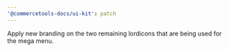 ```yaml
---
'@commercetools-docs/ui-kit': patch
---
```


Apply new branding on the two remaining lordicons that are being used for the mega menu.
